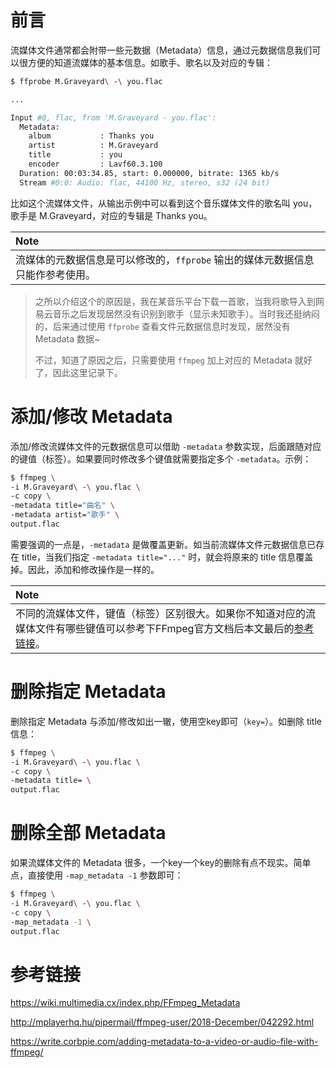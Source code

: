 # 前言

流媒体文件通常都会附带一些元数据（Metadata）信息，通过元数据信息我们可以很方便的知道流媒体的基本信息。如歌手、歌名以及对应的专辑：

```bash
$ ffprobe M.Graveyard\ -\ you.flac

...

Input #0, flac, from 'M.Graveyard - you.flac':
  Metadata:
    album           : Thanks you
    artist          : M.Graveyard
    title           : you
    encoder         : Lavf60.3.100
  Duration: 00:03:34.85, start: 0.000000, bitrate: 1365 kb/s
  Stream #0:0: Audio: flac, 44100 Hz, stereo, s32 (24 bit)
```

比如这个流媒体文件，从输出示例中可以看到这个音乐媒体文件的歌名叫 you，歌手是 M.Graveyard，对应的专辑是 Thanks you。

|**Note**|
|:-------|
|流媒体的元数据信息是可以修改的，`ffprobe` 输出的媒体元数据信息只能作参考使用。|

> 之所以介绍这个的原因是，我在某音乐平台下载一首歌，当我将歌导入到网易云音乐之后发现居然没有识别到歌手（显示未知歌手）。当时我还挺纳闷的，后来通过使用 `ffprobe` 查看文件元数据信息时发现，居然没有 Metadata 数据~
>
> 不过，知道了原因之后，只需要使用 `ffmpeg` 加上对应的 Metadata 就好了，因此这里记录下。

# 添加/修改 Metadata

添加/修改流媒体文件的元数据信息可以借助 `-metadata` 参数实现，后面跟随对应的键值（标签）。如果要同时修改多个键值就需要指定多个 `-metadata`。示例：

```bash
$ ffmpeg \
-i M.Graveyard\ -\ you.flac \
-c copy \
-metadata title="曲名" \
-metadata artist="歌手" \
output.flac
```

需要强调的一点是，`-metadata` 是做覆盖更新。如当前流媒体文件元数据信息已存在 title，当我们指定 `-metadata title="..."` 时，就会将原来的 title 信息覆盖掉。因此，添加和修改操作是一样的。

|**Note**|
|:-------|
|不同的流媒体文件，键值（标签）区别很大。如果你不知道对应的流媒体文件有哪些键值可以参考下FFmpeg官方文档后本文最后的[参考链接](#参考链接)。|

# 删除指定 Metadata

删除指定 Metadata 与添加/修改如出一辙，使用空key即可（`key=`）。如删除 title 信息：

```bash
$ ffmpeg \
-i M.Graveyard\ -\ you.flac \
-c copy \
-metadata title= \
output.flac
```

# 删除全部 Metadata

如果流媒体文件的 Metadata 很多，一个key一个key的删除有点不现实。简单点，直接使用 `-map_metadata -1` 参数即可：

```bash
$ ffmpeg \
-i M.Graveyard\ -\ you.flac \
-c copy \
-map_metadata -1 \
output.flac
```

# 参考链接

https://wiki.multimedia.cx/index.php/FFmpeg_Metadata

http://mplayerhq.hu/pipermail/ffmpeg-user/2018-December/042292.html

https://write.corbpie.com/adding-metadata-to-a-video-or-audio-file-with-ffmpeg/